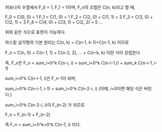 <!-- 
피보나치 수열을 f(n), f(0)=1, f(1)=1 이라고 하죠.

조합을 C(n, k)라고 표현을 하죠.

f(0) = C(0, 0) = 1

f(1) = C(1, 0) = 1

f(2) = C(2, 0) + C(1, 1) = 2

f(3) = C(3, 0) + C(2, 1) = 3

f(4) = C(4, 0) + C(3, 1) + C(2, 2) = 5

...

와 같이 표현할 수 있습니다.

파스칼 삼각형의 기본 원리는 C(n, k) = C(n-1, k-1)+C(n-1, k) 입니다.

f(n) = C(n, 0) + C(n-1, 1) + C(n-2, 2), ... + C(n-k, k) 가 됩니다.

       = sum_k C(n-k, k) = sum_k C(n-k-1,k) + sum_k C(n-k-1, k-1)

sum_k C(n-k-1, k) = f(n-1) 이 되고요.

sum_k C(n-k-1, k-1) = sum_k C(n-2-k, k)  (이때, k=0일 때에는 버리게 됩니다.)

sum_k C(n-2-k, k) = f(n-2) 가 되어서,

실제로, f(n-1) + f(n-2) 가 됩니다.

​ -->

##

피보나치 수열에서 F_0 = 1, F_1 = 1이며, 
F_n의 조합은 C(n, k)라고 할 때,

F_0 = C(0, 0) = 1
F_1 = C(1, 0) = 1
F_2 = C(2, 0) + C(1, 1) = 2
F_3 = C(3, 0) + C(2, 1) = 3
F_4 = C(4, 0) + C(3, 1) + C(2, 2) = 5 
...

위와 같은 식으로 표현이 가능하다.

파스칼 삼각형의 기본 원리는 C(n, k) = C(n-1, k-1)+C(n-1, k) 이므로

F_n = C(n, 0) + C(n-1, 1) + C(n-2, 2), ... + C(n-k, k) 이란 식이 성립한다.

즉, F_n은
F_n =  sum_i=0^k C(n-i, i) = sum_i=0^k C(n-i-1,i) + sum_k C(n-i-1, i-1)

sum_i=0^k C(n-i-1, i)은 F_n-1이 되며,

sum_i=0^k C(n-i-1, i-1) = sum_i=0^k C(n-2-i, i)  (이때, i=0이면 해당 식은 버린다.)

sum_i=0^k C(n-2-i, i)이 F_(n-2) 가 되므로

F_n = F_(n-1) + F_(n-2)

즉 F_n = sum_i=0^k=0^k C(n-1, i) 이다.
